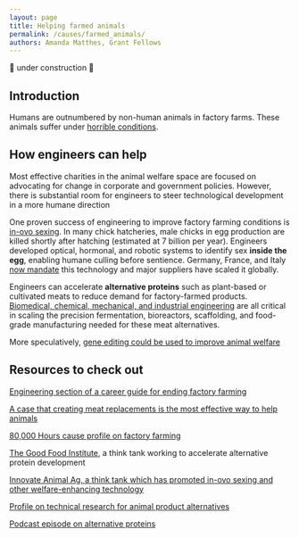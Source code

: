 ```yaml
---
layout: page
title: Helping farmed animals
permalink: /causes/farmed_animals/
authors: Amanda Matthes, Grant Fellows
---
```


🚧 under construction 🚧

## Introduction

Humans are outnumbered by non-human animals in factory farms. These animals suffer under [horrible conditions](https://80000hours.org/problem-profiles/factory-farming/#treatment).

## How engineers can help

Most effective charities in the animal welfare space are focused on advocating for change in corporate and government policies. However, there is substantial room for engineers to steer technological development in a more humane direction

One proven success of engineering to improve factory farming conditions is [in-ovo sexing](https://en.wikipedia.org/wiki/In-ovo_sexing). In many chick hatcheries, male chicks in egg production are killed shortly after hatching (estimated at 7 billion per year). Engineers developed optical, hormonal, and robotic systems to identify sex **inside the egg**, enabling humane culling before sentience. Germany, France, and Italy [now mandate](https://modernfarmer.com/2021/12/germany-ban-mass-culling-of-male-chicks/) this technology and major suppliers have scaled it globally.

Engineers can accelerate **alternative proteins** such as plant-based or cultivated meats to reduce demand for factory-farmed products. [Biomedical, chemical, mechanical, and industrial engineering](https://docs.google.com/document/d/1hAl_qJdEA6yfvnX266RcOrUzFbeAa4uChioF-X2byCQ/edit?tab=t.0) are all critical in scaling the precision fermentation, bioreactors, scaffolding, and food-grade manufacturing needed for these meat alternatives.

More speculatively, [gene editing could be used to improve animal welfare](https://www.vox.com/22994946/gene-editing-farm-animals-livestock-crispr-genetic-engineering)

## Resources to check out

[Engineering section of a career guide for ending factory farming](https://forum.effectivealtruism.org/posts/mgdep9583Qc6ZBSQo/career-guide-for-ending-factory-farming#Engineering)

[A case that creating meat replacements is the most effective way to help animals](https://80000hours.org/podcast/episodes/bruce-friedrich-good-food-institute/)

[80,000 Hours cause profile on factory farming](https://80000hours.org/problem-profiles/factory-farming/)

[The Good Food Institute](https://gfi.org/), a think tank working to accelerate alternative protein development

[Innovate Animal Ag, a think tank which has promoted in-ovo sexing and other welfare-enhancing technology](https://innovateanimalag.org/)

[Profile on technical research for animal product alternatives](https://animaladvocacycareers.org/career-path-guides/animal-product-alternatives/)

[Podcast episode on alternative proteins](https://www.youtube.com/watch?v=A_KcxTN4l84&pp=0gcJCbAJAYcqIYzv)